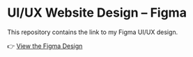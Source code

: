 # UI/UX Website Design – Figma

This repository contains the link to my Figma UI/UX design.

👉 [View the Figma Design](https://www.figma.com/design/UAZK6Q2wp8WtPUS8fCqdoo/Graph-Cascal-Website-Design?m=auto&t=r98quUeQCtmIxbCx-1)
